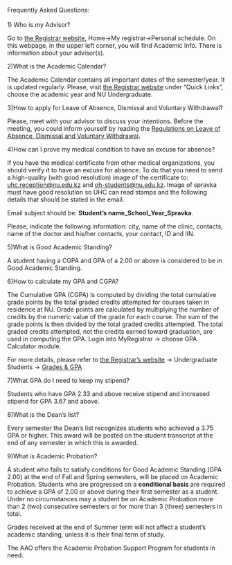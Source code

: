 Frequently Asked Questions:  
<br/>1) Who is my Advisor?

Go to [the Registrar website](https://registrar.nu.edu.kz/), Home->My registrar->Personal schedule. On this webpage, in the upper left corner, you will find Academic Info. There is information about your advisor(s).

2)What is the Academic Calendar?

The Academic Calendar contains all important dates of the semester/year. It is updated regularly. Please, visit [the Registrar website](http://registrar.nu.edu.kz/) under “Quick Links”, choose the academic year and NU Undergraduate.

3)How to apply for Leave of Absence, Dismissal and Voluntary Withdrawal?

Please, meet with your advisor to discuss your intentions. Before the meeting, you could inform yourself by reading the [Regulations on Leave of Absence, Dismissal and Voluntary Withdrawal](http://registrar.nu.edu.kz/sites/default/files/Regulations%20on%20Leave%20of%20Absence%2C%20Dismissal%20and%20Voluntary%20withdrawal%20for%20students%20of%20the%20AOE%20NU_eng%20%281%29.pdf)**.**

4)How can I prove my medical condition to have an excuse for absence?

If you have the medical certificate from other medical organizations, you should verify it to have an excuse for absence. To do that you need to send a high-quality (with good resolution) image of the certificate to: <uhc.reception@nu.edu.kz> and <oh-students@nu.edu.kz>. Image of spravka must have good resolution so UHC can read stamps and the following details that should be stated in the email.

Email subject should be: **Student’s name_School_Year_Spravka**.

Please, indicate the following information: city, name of the clinic, contacts, name of the doctor and his/her contacts, your contact, ID and IIN.

5)What is Good Academic Standing?

A student having a CGPA and GPA of a 2.00 or above is considered to be in Good Academic Standing.

6)How to calculate my GPA and CGPA?

The Cumulative GPA (CGPA) is computed by dividing the total cumulative grade points by the total graded credits attempted for courses taken in residence at NU. Grade points are calculated by multiplying the number of credits by the numeric value of the grade for each course. The sum of the grade points is then divided by the total graded credits attempted. The total graded credits attempted, not the credits earned toward graduation, are used in computing the GPA. Login into MyRegistrar -> choose GPA Calculator module.

For more details, please refer to [the Registrar’s website](http://registrar.nu.edu.kz/) -> Undergraduate Students -> [Grades & GPA](https://registrar.nu.edu.kz/page/grades-gpa)

7)What GPA do I need to keep my stipend?

Students who have GPA 2.33 and above receive stipend and increased stipend for GPA 3.67 and above.

8)What is the Dean’s list?

Every semester the Dean’s list recognizes students who achieved a 3.75 GPA or higher. This award will be posted on the student transcript at the end of any semester in which this is awarded.

9)What is Academic Probation?

A student who fails to satisfy conditions for Good Academic Standing (GPA 2.00) at the end of Fall and Spring semesters, will be placed on Academic Probation. Students who are progressed on a **conditional basis** are required to achieve a GPA of 2.00 or above during their first semester as a student. Under no circumstances may a student be on Academic Probation more than 2 (two) consecutive semesters or for more than 3 (three) semesters in total.

Grades received at the end of Summer term will not affect a student’s academic standing, unless it is their final term of study.

The AAO offers the Academic Probation Support Program for students in need.